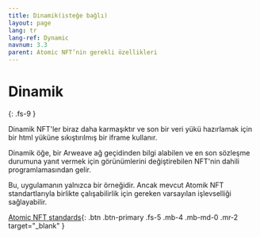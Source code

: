 ```yaml
---
title: Dinamik(isteğe bağlı)
layout: page
lang: tr
lang-ref: Dynamic
navnum: 3.3
parent: Atomic NFT’nin gerekli özellikleri
---
```


# Dinamik

{: .fs-9 }

Dinamik NFT'ler biraz daha karmaşıktır ve son bir veri yükü hazırlamak için bir html yüküne sıkıştırılmış bir iframe kullanır.

Dinamik öğe, bir Arweave ağ geçidinden bilgi alabilen ve en son sözleşme durumuna yanıt vermek için görünümlerini değiştirebilen NFT'nin dahili programlamasından gelir.

Bu, uygulamanın yalnızca bir örneğidir. Ancak mevcut Atomik NFT standartlarıyla birlikte çalışabilirlik için gereken varsayılan işlevselliği sağlayabilir.

[Atomic NFT standards](https://github.com/atomic-nfts/standard){: .btn .btn-primary .fs-5 .mb-4 .mb-md-0 .mr-2 target="\_blank" }
